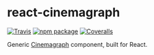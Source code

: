 # react-cinemagraph

[![Travis][build-badge]][build]
[![npm package][npm-badge]][npm]
[![Coveralls][coveralls-badge]][coveralls]

Generic [Cinemagraph](https://en.wikipedia.org/wiki/Cinemagraph) component, built for React.

[build-badge]: https://img.shields.io/travis/user/repo/master.png?style=flat-square
[build]: https://travis-ci.org/user/repo
[npm-badge]: https://img.shields.io/npm/v/npm-package.png?style=flat-square
[npm]: https://www.npmjs.org/package/npm-package
[coveralls-badge]: https://img.shields.io/coveralls/user/repo/master.png?style=flat-square
[coveralls]: https://coveralls.io/github/user/repo
